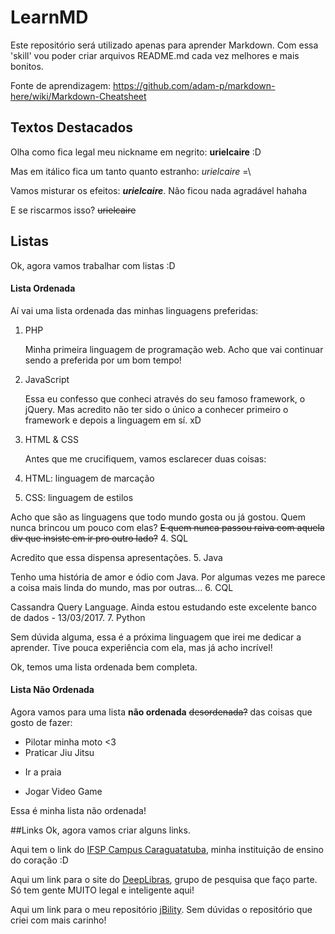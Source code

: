 # LearnMD
Este repositório será utilizado apenas para aprender Markdown. Com essa 'skill' vou poder criar arquivos README.md
cada vez melhores e mais bonitos.

Fonte de aprendizagem: https://github.com/adam-p/markdown-here/wiki/Markdown-Cheatsheet

## Textos Destacados
Olha como fica legal meu nickname em negrito: **urielcaire** :D

Mas em itálico fica um tanto quanto estranho:  *urielcaire* =\

Vamos misturar os efeitos: **_urielcaire_**. Não ficou nada agradável hahaha

E se riscarmos isso? ~~urielcaire~~

## Listas
Ok, agora vamos trabalhar com listas :D

#### Lista Ordenada

Aí vai uma lista ordenada das minhas linguagens preferidas:

1. PHP
   
   Minha primeira linguagem de programação web. Acho que vai continuar sendo a preferida por um bom tempo!

2. JavaScript
   
   Essa eu confesso que conheci através do seu famoso framework, o jQuery. Mas acredito não ter sido o único a conhecer primeiro o framework e depois a linguagem em sí. xD
3. HTML & CSS

   Antes que me crucifiquem, vamos esclarecer duas coisas:
  1. HTML: linguagem de marcação
  2. CSS: linguagem de estilos
   
   Acho que são as linguagens que todo mundo gosta ou já gostou. Quem nunca brincou um pouco com elas? ~~E quem nunca passou raiva com aquela div que insiste em ir pro outro lado?~~
4. SQL
   
   Acredito que essa dispensa apresentações.
5. Java
   
   Tenho uma história de amor e ódio com Java. Por algumas vezes me parece a coisa mais linda do mundo, mas por outras...
6. CQL
   
   Cassandra Query Language. Ainda estou estudando este excelente banco de dados - 13/03/2017.
7. Python
   
   Sem dúvida alguma, essa é a próxima linguagem que irei me dedicar a aprender. Tive pouca experiência com ela, mas já acho incrível!

Ok, temos uma lista ordenada bem completa.

#### Lista Não Ordenada

Agora vamos para uma lista **não ordenada** ~~desordenada?~~ das coisas que gosto de fazer:

* Pilotar minha moto <3
* Praticar Jiu Jitsu
- Ir a praia
+ Jogar Video Game

Essa é minha lista não ordenada!

##Links
Ok, agora vamos criar alguns links.

Aqui tem o link do [IFSP Campus Caraguatatuba](https://www.ifspcaraguatatuba.edu.br/ "IFSP's Homepage"), minha instituição de ensino do coração :D

Aqui um link para o site do [DeepLibras][1], grupo de pesquisa que faço parte. Só tem gente MUITO legal e inteligente aqui!

Aqui um link para o meu repositório [jBility]. Sem dúvidas o repositório que criei com mais carinho!

[1]: http://deeplibras.github.io/pt/
[jBility]: https://github.com/urielcaire/jbility